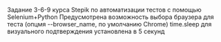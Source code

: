 Задание 3-6-9 курса Stepik по автоматизации тестов
с помощью Selenium+Python
Предусмотрена возможность выбора браузера для теста (опцмя --browser_name, по умолчанию Chrome)
time.sleep для визуального подтверждения установлена в 5 секунд 

